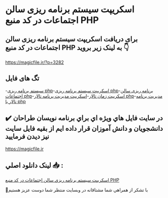 # اسکریپت سیستم برنامه ریزی سالن اجتماعات در کد منبع PHP

## برای دریافت اسکریپت سیستم برنامه ریزی سالن اجتماعات در کد منبع PHP به لینک زیر بروید 👇

https://magicfile.ir/?p=3282

## تگ های فایل

-[سیستم برنامه ریزی php](https://magicfile.ir/product/%d8%a7%d8%b3%da%a9%d8%b1%db%8c%d9%be%d8%aa-%d8%b3%db%8c%d8%b3%d8%aa%d9%85-%d8%a8%d8%b1%d9%86%d8%a7%d9%85%d9%87-%d8%b1%db%8c%d8%b2%db%8c-%d8%b3%d8%a7%d9%84%d9%86-%d8%a7%d8%ac%d8%aa%d9%85%d8%a7%d8%b9%d8%a7%d8%aa-php/)-[اسکریپت سیستم برنامه ریزی php](https://magicfile.ir/product/%d8%a7%d8%b3%da%a9%d8%b1%db%8c%d9%be%d8%aa-%d8%b3%db%8c%d8%b3%d8%aa%d9%85-%d8%a8%d8%b1%d9%86%d8%a7%d9%85%d9%87-%d8%b1%db%8c%d8%b2%db%8c-%d8%b3%d8%a7%d9%84%d9%86-%d8%a7%d8%ac%d8%aa%d9%85%d8%a7%d8%b9%d8%a7%d8%aa-php/)-[برنامه ریزی سالن اجتماعات php](https://magicfile.ir/product/%d8%a7%d8%b3%da%a9%d8%b1%db%8c%d9%be%d8%aa-%d8%b3%db%8c%d8%b3%d8%aa%d9%85-%d8%a8%d8%b1%d9%86%d8%a7%d9%85%d9%87-%d8%b1%db%8c%d8%b2%db%8c-%d8%b3%d8%a7%d9%84%d9%86-%d8%a7%d8%ac%d8%aa%d9%85%d8%a7%d8%b9%d8%a7%d8%aa-php/)-[اسکریپت زمان تالار](https://magicfile.ir/product/%d8%a7%d8%b3%da%a9%d8%b1%db%8c%d9%be%d8%aa-%d8%b3%db%8c%d8%b3%d8%aa%d9%85-%d8%a8%d8%b1%d9%86%d8%a7%d9%85%d9%87-%d8%b1%db%8c%d8%b2%db%8c-%d8%b3%d8%a7%d9%84%d9%86-%d8%a7%d8%ac%d8%aa%d9%85%d8%a7%d8%b9%d8%a7%d8%aa-php/)-[اسکریپت مدیریت برنامه تالار php](https://magicfile.ir/product/%d8%a7%d8%b3%da%a9%d8%b1%db%8c%d9%be%d8%aa-%d8%b3%db%8c%d8%b3%d8%aa%d9%85-%d8%a8%d8%b1%d9%86%d8%a7%d9%85%d9%87-%d8%b1%db%8c%d8%b2%db%8c-%d8%b3%d8%a7%d9%84%d9%86-%d8%a7%d8%ac%d8%aa%d9%85%d8%a7%d8%b9%d8%a7%d8%aa-php/)-[مدیریت برنامه تالار با php](https://magicfile.ir/product/%d8%a7%d8%b3%da%a9%d8%b1%db%8c%d9%be%d8%aa-%d8%b3%db%8c%d8%b3%d8%aa%d9%85-%d8%a8%d8%b1%d9%86%d8%a7%d9%85%d9%87-%d8%b1%db%8c%d8%b2%db%8c-%d8%b3%d8%a7%d9%84%d9%86-%d8%a7%d8%ac%d8%aa%d9%85%d8%a7%d8%b9%d8%a7%d8%aa-php/)

## ✔️ در سايت فايل هاي ويژه اي براي برنامه نويسان طراحان دانشجويان و دانش آموزان قرار داده ايم از بقيه فايل سايت نيز ديدن فرماييد

https://magicfile.ir


## لينک دانلود اصلي 📥 :

[اسکریپت سیستم برنامه ریزی سالن اجتماعات در کد منبع PHP](https://magicfile.ir/product/%d8%a7%d8%b3%da%a9%d8%b1%db%8c%d9%be%d8%aa-%d8%b3%db%8c%d8%b3%d8%aa%d9%85-%d8%a8%d8%b1%d9%86%d8%a7%d9%85%d9%87-%d8%b1%db%8c%d8%b2%db%8c-%d8%b3%d8%a7%d9%84%d9%86-%d8%a7%d8%ac%d8%aa%d9%85%d8%a7%d8%b9%d8%a7%d8%aa-php/) 


🙏با تشکر از همراهي شما مشتاقانه در وبسایت منتظر شما دوست عزیز هستیم

